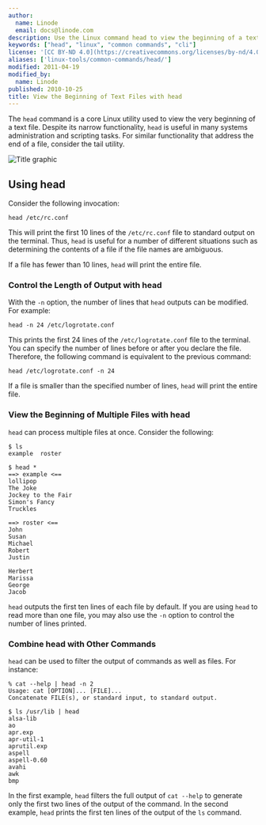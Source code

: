 ```yaml
---
author:
  name: Linode
  email: docs@linode.com
description: Use the Linux command head to view the beginning of a text file
keywords: ["head", "linux", "common commands", "cli"]
license: '[CC BY-ND 4.0](https://creativecommons.org/licenses/by-nd/4.0)'
aliases: ['linux-tools/common-commands/head/']
modified: 2011-04-19
modified_by:
  name: Linode
published: 2010-10-25
title: View the Beginning of Text Files with head
---
```


The `head` command is a core Linux utility used to view the very beginning of a text file. Despite its narrow functionality, `head` is useful in many systems administration and scripting tasks. For similar functionality that address the end of a file, consider the tail utility.

![Title graphic](/docs/assets/view_the_beginning_of_text_files_with_head_smg.png)

## Using head

Consider the following invocation:

    head /etc/rc.conf

This will print the first 10 lines of the `/etc/rc.conf` file to standard output on the terminal. Thus, `head` is useful for a number of different situations such as determining the contents of a file if the file names are ambiguous.

If a file has fewer than 10 lines, `head` will print the entire file.

### Control the Length of Output with head

With the `-n` option, the number of lines that `head` outputs can be modified. For example:

    head -n 24 /etc/logrotate.conf

This prints the first 24 lines of the `/etc/logrotate.conf` file to the terminal. You can specify the number of lines before or after you declare the file. Therefore, the following command is equivalent to the previous command:

    head /etc/logrotate.conf -n 24

If a file is smaller than the specified number of lines, `head` will print the entire file.

### View the Beginning of Multiple Files with head

`head` can process multiple files at once. Consider the following:

    $ ls 
    example  roster

    $ head * 
    ==> example <==
    lollipop
    The Joke
    Jockey to the Fair
    Simon's Fancy
    Truckles

    ==> roster <==
    John
    Susan
    Michael 
    Robert
    Justin

    Herbert
    Marissa
    George
    Jacob

`head` outputs the first ten lines of each file by default. If you are using `head` to read more than one file, you may also use the `-n` option to control the number of lines printed.

### Combine head with Other Commands

`head` can be used to filter the output of commands as well as files. For instance:

    % cat --help | head -n 2
    Usage: cat [OPTION]... [FILE]...
    Concatenate FILE(s), or standard input, to standard output.

    $ ls /usr/lib | head
    alsa-lib
    ao
    apr.exp
    apr-util-1
    aprutil.exp
    aspell
    aspell-0.60
    avahi
    awk
    bmp

In the first example, `head` filters the full output of `cat --help` to generate only the first two lines of the output of the command. In the second example, `head` prints the first ten lines of the output of the `ls` command.